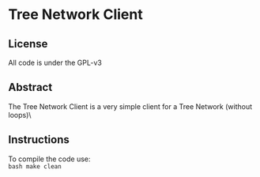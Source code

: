 # Tree Network Client

## License

All code is under the GPL-v3

## Abstract

The Tree Network Client is a very simple client for a Tree Network (without loops)\

## Instructions

To compile the code use:\
```bash make clean```
